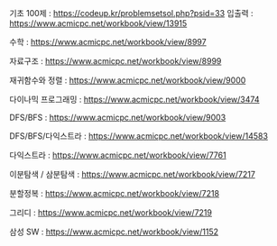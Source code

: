 기초 100제 : https://codeup.kr/problemsetsol.php?psid=33
입출력 : https://www.acmicpc.net/workbook/view/13915

수학 : https://www.acmicpc.net/workbook/view/8997

자료구조 : https://www.acmicpc.net/workbook/view/8999

재귀함수와 정렬 : https://www.acmicpc.net/workbook/view/9000

다이나믹 프로그래밍 : https://www.acmicpc.net/workbook/view/3474

DFS/BFS : https://www.acmicpc.net/workbook/view/9003

DFS/BFS/다익스트라 : https://www.acmicpc.net/workbook/view/14583

다익스트라 : https://www.acmicpc.net/workbook/view/7761

이분탐색 / 삼분탐색 : https://www.acmicpc.net/workbook/view/7217

분할정복 : https://www.acmicpc.net/workbook/view/7218

그리디 : https://www.acmicpc.net/workbook/view/7219

삼성 SW : https://www.acmicpc.net/workbook/view/1152
